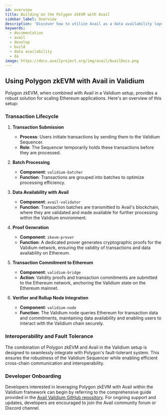 ```yaml
---
id: overview
title: Building on the Polygon zkEVM with Avail
sidebar_label: Overview
description: 'Discover how to utilize Avail as a data availability layer.'
keywords:
  - documentation
  - avail
  - develop
  - build
  - data availability
  - da
image: https://docs.availproject.org/img/avail/AvailDocs.png
---
```


## Using Polygon zkEVM with Avail in Validium

Polygon zkEVM, when combined with Avail in a Validium setup, provides a robust solution for scaling Ethereum applications. Here's an overview of this setup:

### Transaction Lifecycle

1. **Transaction Submission**

   - **Process**: Users initiate transactions by sending them to the Validium Sequencer.
   - **Role**: The Sequencer temporarily holds these transactions before they are processed.

2. **Batch Processing**

   - **Component**: `validium-batcher`
   - **Function**: Transactions are grouped into batches to optimize processing efficiency.

3. **Data Availability with Avail**

   - **Component**: `avail-validator`
   - **Function**: Transaction batches are transmitted to Avail's blockchain, where they are validated and made available for further processing within the Validium environment.

4. **Proof Generation**

   - **Component**: `zkevm-prover`
   - **Function**: A dedicated prover generates cryptographic proofs for the Validium network, ensuring the validity of transactions and data availability on Ethereum.

5. **Transaction Commitment to Ethereum**

   - **Component**: `validium-bridge`
   - **Action**: Validity proofs and transaction commitments are submitted to the Ethereum network, anchoring the Validium state on the Ethereum mainnet.

6. **Verifier and Rollup Node Integration**
   - **Component**: `validium-node`
   - **Function**: The Validium node queries Ethereum for transaction data and commitments, maintaining data availability and enabling users to interact with the Validium chain securely.

### Interoperability and Fault Tolerance

The combination of Polygon zkEVM and Avail in the Validium setup is designed to seamlessly integrate with Polygon's fault-tolerant system. This ensures the robustness of the Validium Sequencer while enabling efficient cross-chain communication and interoperability.

### Developer Onboarding

Developers interested in leveraging Polygon zkEVM with Avail within the Validium framework can begin by referring to the comprehensive guide provided in the [Avail Validium GitHub repository](https://github.com/availproject/validium-contracts). For ongoing support and updates, developers are encouraged to join the Avail community forum or Discord channel.
